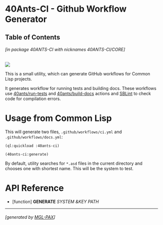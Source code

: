 <a id='x-2840ANTS-CI-3A-40INDEX-20MGL-PAX-MINIMAL-3ASECTION-29'></a>

# 40Ants-CI - Github Workflow Generator

## Table of Contents


###### \[in package 40ANTS-CI with nicknames 40ANTS-CI/CORE\]
[![](https://github-actions.40ants.com/40ants/ci/matrix.svg)](https://github.com/40ants/ci/actions)

This is a small utility, which can generate GitHub workflows for Common Lisp
projects.

It generates workflow for running tests and building docs. These workflows
use [40ants/run-tests](https://40ants.com/run-tests) and [40ants/build-docs](https://40ants.com/build-doc)
actions and [SBLint](https://github.com/cxxxr/sblint) to check code for compilation errors.

# Usage from Common Lisp

This will generate two files, `.github/workflows/ci.yml` and
`.github/workflows/docs.yml`:

```
(ql:quickload :40ants-ci)

(40ants-ci:generate)
```

By default, utility searches for `*.asd` files in the current directory
and chooses one with shortest name. This will be the system to test.

# API Reference


<a id='x-2840ANTS-CI-3AGENERATE-20FUNCTION-29'></a>

- [function] **GENERATE** *SYSTEM &KEY PATH*

* * *
###### \[generated by [MGL-PAX](https://github.com/melisgl/mgl-pax)\]
